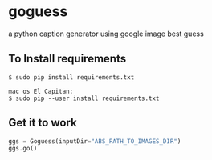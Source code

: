 # goguess
a python caption generator using google image best guess

## To Install requirements
	$ sudo pip install requirements.txt

	mac os El Capitan:
	$ sudo pip --user install requirements.txt

## Get it to work

```python
ggs = Goguess(inputDir="ABS_PATH_TO_IMAGES_DIR")
ggs.go()
```
